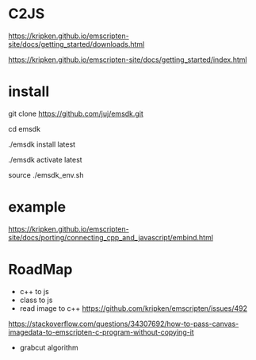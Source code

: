 # C2JS
https://kripken.github.io/emscripten-site/docs/getting_started/downloads.html

https://kripken.github.io/emscripten-site/docs/getting_started/index.html

# install
git clone https://github.com/juj/emsdk.git

cd emsdk

./emsdk install latest

./emsdk activate latest

source ./emsdk_env.sh

# example
https://kripken.github.io/emscripten-site/docs/porting/connecting_cpp_and_javascript/embind.html


# RoadMap
* c++ to js
* class to js
* read image to c++
https://github.com/kripken/emscripten/issues/492

https://stackoverflow.com/questions/34307692/how-to-pass-canvas-imagedata-to-emscripten-c-program-without-copying-it

* grabcut algorithm